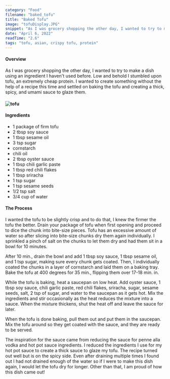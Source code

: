 ```yaml
---
category: "Food"
filename: "baked_tofu"
title: "Baked Tofu"
image: "tofuDisplay.JPG"
snippet: "As I was grocery shopping the other day, I wanted to try to make a dish using an ingredient I haven't used before. Low and behold I stumbled upon tofu, an extremely cheap protein. I wanted to create something without the help of a recipe this time and settled on baking the tofu and creating a thick, spicy, and umami sauce to glaze them. "
date: "April 6, 2022"
readTime: "2.6"
tags: "tofu, asian, crispy tofu, protein"
---
```


#### Overview

As I was grocery shopping the other day, I wanted to try to make a dish using an ingredient I haven't used before. Low and behold I stumbled upon tofu, an extremely cheap protein. I wanted to create something without the help of a recipe this time and settled on baking the tofu and creating a thick, spicy, and umami sauce to glaze them. 

#### ![tofu](/images/food/tofuDisplay.JPG)

#### Ingredients

- 1 package of firm tofu
- 2 tbsp soy sauce
- 1 tbsp sesame oil
- 3 tsp sugar 
- cornstarch
- chili oil
- 2 tbsp oyster sauce
- 1 tbsp chili garlic paste
- 1 tbsp red chili flakes
- 1 tbsp sriracha
- 1 tsp sugar
- 1 tsp sesame seeds
- 1/2 tsp salt
- 3/4 cup of water

#### The Process

I wanted the tofu to be slightly crisp and to do that, I knew the firmer the tofu the better. Drain your package of tofu when first opening and proceed to dice the chunk into bite-size pieces. Tofu has an excessive amount of water so after slicing into bite-size chunks dry them again individually. I sprinkled a pinch of salt on the chunks to let them dry and had them sit in a bowl for 10 minutes.

After 10 min., drain the bowl and add 1 tbsp soy sauce, 1 tbsp sesame oil, and 1 tsp sugar, making sure every chunk gets coated. Then, I individually coated the chunks in a layer of cornstarch and laid them on a baking tray. Bake the tofu at 400 degrees for 35 min., flipping them over 17-18 min. in.

While the tofu is baking, heat a saucepan on low heat. Add oyster sauce, 1 tbsp soy sauce, chili garlic paste, red chili flakes, sriracha, sugar, sesame seeds, salt, 2 tsp of sugar, and water to the saucepan as it gets hot. Mix the ingredients and stir occasionally as the heat reduces the mixture into a sauce. When the mixture thickens, shut the heat off and leave the sauce for later.

When the tofu is done baking, pull them out and put them in the saucepan. Mix the tofu around so they get coated with the sauce, and they are ready to be served. 

The inspiration for the sauce came from reducing the sauce for penne alla vodka and hot pot sauce ingredients. I reduced the ingredients I use for my hot pot sauce to create a thick sauce to glaze my tofu. The recipe turned out well but is on the spicy side. Even after draining multiple times I found out I had not drained enough of the water so if I were to make this dish again, I would let the tofu dry for longer. Other than that, I am proud of how this dish came out!




